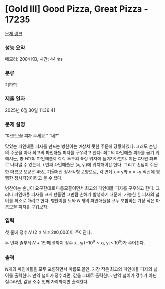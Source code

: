# [Gold III] Good Pizza, Great Pizza - 17235 

[문제 링크](https://www.acmicpc.net/problem/17235) 

### 성능 요약

메모리: 2084 KB, 시간: 44 ms

### 분류

기하학

### 제출 일자

2025년 6월 30일 11:36:41

### 문제 설명

<p>“마름모꼴 피자 주세요.” “네?”</p>

<p>맛있는 파인애플 피자를 만드는 병찬이는 예상치 못한 주문에 당황하였다. 그래도 손님의 주문을 따라 최고의 파인애플 피자를 구우려고 한다. 최고의 파인애플 피자를 굽기 위해서는, 총 <em>N</em>개의 파인애플이 각각 도우의 특정 위치에 들어가야한다. 이는 2차원 좌표로 나타낼 수 있는데, i 번째 파인애플은 (x<sub>i</sub>, y<sub>i</sub>)에 위치해야만 한다. 그리고 손님이 주문한 마름모 모양은 45도 기울어진 정사각형 모양으로, 각 변이 x = y와 x = −y 직선에 평행한 정사각형이라고 볼 수 있다.</p>

<p>병찬이는 손님이 요구한대로 마름모꼴이면서 최고의 파인애플 피자를 구우려고 한다. 그러나 파인애플 피자를 크게 만들면 그만큼 손해가 발생하기 때문에, 가능한 한 피자의 넓이를 최소로 하려고 한다. 병찬이를 도와 <em>N</em> 개의 파인애플을 모두 포함하는 가장 작은 마름모꼴 피자를 구워보자.</p>

### 입력 

 <p>첫 줄에 정수 <em>N </em>(2 ≤ N ≤ 200,000)이 주어진다.</p>

<p>두 번째 줄부터 <em>N </em>+ 1번째 줄까지 정수 x<sub>i</sub>, y<sub>i </sub>(−10<sup>9</sup> ≤ x<sub>i</sub>, y<sub>i</sub> ≤ 10<sup>9</sup>)가 주어진다.</p>

### 출력 

 <p><em>N</em>개의 파인애플을 모두 포함하면서 마름모 꼴인, 가장 작은 최고의 파인애플 피자의 넓이를 출력한다. 만약 넓이가 정수라면, 값을 그대로 출력한다. 만약 넓이가 정수가 아닌 실수라면, 값을 소수 첫째 자리까지만 출력한다.</p>

